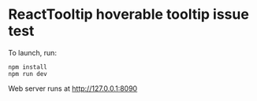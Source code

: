 # ReactTooltip hoverable tooltip issue test

To launch, run:
```shell
npm install
npm run dev
```

Web server runs at http://127.0.0.1:8090
